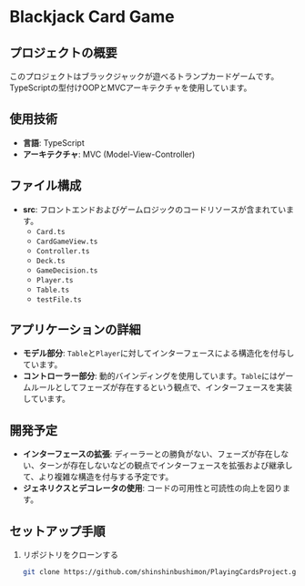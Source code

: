 # Blackjack Card Game

## プロジェクトの概要
このプロジェクトはブラックジャックが遊べるトランプカードゲームです。TypeScriptの型付けOOPとMVCアーキテクチャを使用しています。

## 使用技術
- **言語**: TypeScript
- **アーキテクチャ**: MVC (Model-View-Controller)

## ファイル構成
- **src**: フロントエンドおよびゲームロジックのコードリソースが含まれています。
  - `Card.ts`
  - `CardGameView.ts`
  - `Controller.ts`
  - `Deck.ts`
  - `GameDecision.ts`
  - `Player.ts`
  - `Table.ts`
  - `testFile.ts`

## アプリケーションの詳細
- **モデル部分**: `Table`と`Player`に対してインターフェースによる構造化を付与しています。
- **コントローラー部分**: 動的バインディングを使用しています。`Table`にはゲームルールとしてフェーズが存在するという観点で、インターフェースを実装しています。

## 開発予定
- **インターフェースの拡張**: ディーラーとの勝負がない、フェーズが存在しない、ターンが存在しないなどの観点でインターフェースを拡張および継承して、より複雑な構造を付与する予定です。
- **ジェネリクスとデコレータの使用**: コードの可用性と可読性の向上を図ります。

## セットアップ手順
1. リポジトリをクローンする
   ```sh
   git clone https://github.com/shinshinbushimon/PlayingCardsProject.git

